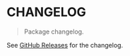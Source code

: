 # CHANGELOG

> Package changelog.

See [GitHub Releases](https://github.com/stdlib-js/array-base-count-same-value-zero/releases) for the changelog.